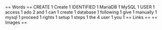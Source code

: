 == Words ==
CREATE 1
Create 1
IDENTIFIED 1
MariaDB 1
MySQL 1
USER 1
access 1
ado 2
and 1
can 1
create 1
database 1
following 1
give 1
manually 1
mysql 1
proceed 1
rights 1
setup 1
steps 1
the 4
user 1
you 1
== Links ==
== Images ==
